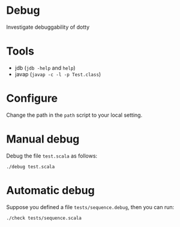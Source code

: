 # Debug

Investigate debuggability of dotty


# Tools

- jdb (`jdb -help` and `help`)
- javap  (`javap -c -l -p Test.class`)

# Configure

Change the path in the `path` script to your local setting.

# Manual debug

Debug the file `test.scala` as follows:

    ./debug test.scala

# Automatic debug

Suppose you defined a file `tests/sequence.debug`, then you can run:

    ./check tests/sequence.scala

